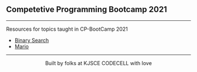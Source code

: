 ## Competetive Programming Bootcamp 2021

---

Resources for topics taught in CP-BootCamp 2021

- [Binary Search](./binary_search.md)
- [Mario](./mario.md)

---

<p align="center"> Built by folks at KJSCE CODECELL with love </p>
